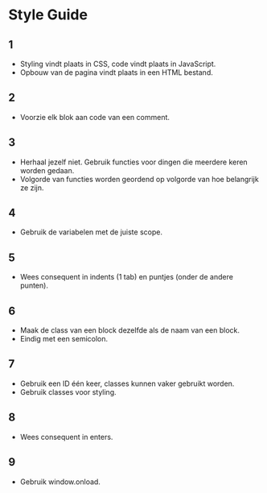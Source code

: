 # Style Guide

## 1
* Styling vindt plaats in CSS, code vindt plaats in JavaScript.
* Opbouw van de pagina vindt plaats in een HTML bestand.

## 2
* Voorzie elk blok aan code van een comment.

## 3
* Herhaal jezelf niet. Gebruik functies voor dingen die meerdere keren worden
  gedaan.
* Volgorde van functies worden geordend op volgorde van hoe belangrijk ze zijn.

## 4
* Gebruik de variabelen met de juiste scope.

## 5
* Wees consequent in indents (1 tab) en puntjes (onder de andere punten).

## 6
* Maak de class van een block dezelfde als de naam van een block.
* Eindig met een semicolon.

## 7
* Gebruik een ID één keer, classes kunnen vaker gebruikt worden.
* Gebruik classes voor styling.

## 8
* Wees consequent in enters.

## 9
* Gebruik window.onload.
